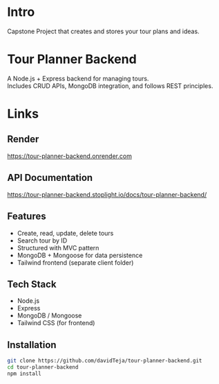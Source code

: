 # Intro

Capstone Project that creates and stores your tour plans and ideas.

# Tour Planner Backend

A Node.js + Express backend for managing tours.  
Includes CRUD APIs, MongoDB integration, and follows REST principles.

# Links

## Render

https://tour-planner-backend.onrender.com

## API Documentation

https://tour-planner-backend.stoplight.io/docs/tour-planner-backend/

## Features

- Create, read, update, delete tours
- Search tour by ID
- Structured with MVC pattern
- MongoDB + Mongoose for data persistence
- Tailwind frontend (separate client folder)

## Tech Stack

- Node.js
- Express
- MongoDB / Mongoose
- Tailwind CSS (for frontend)

## Installation

```bash
git clone https://github.com/davidTeja/tour-planner-backend.git
cd tour-planner-backend
npm install

```
